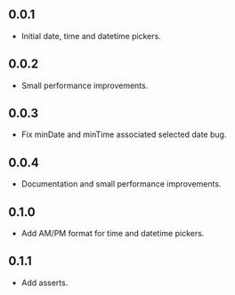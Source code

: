 ## 0.0.1

* Initial date, time and datetime pickers.

## 0.0.2

* Small performance improvements.

## 0.0.3

* Fix minDate and minTime associated selected date bug.

## 0.0.4

* Documentation and small performance improvements.

## 0.1.0

* Add AM/PM format for time and datetime pickers.

## 0.1.1

* Add asserts.